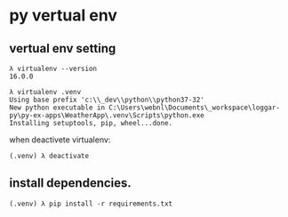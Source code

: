 # py vertual env

## vertual env setting

```
λ virtualenv --version
16.0.0
```

```
λ virtualenv .venv
Using base prefix 'c:\\_dev\\python\\python37-32'
New python executable in C:\Users\webnl\Documents\_workspace\loggar-py\py-ex-apps\WeatherApp\.venv\Scripts\python.exe
Installing setuptools, pip, wheel...done.
```

when deactivete virtualenv:

```
(.venv) λ deactivate
```

## install dependencies.

```
(.venv) λ pip install -r requirements.txt
```

